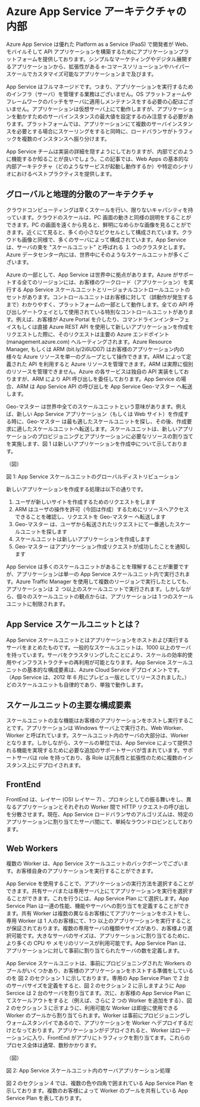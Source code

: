 # Azure App Service アーキテクチャの内部

Azure App Service は優れた Platform as a Service (PaaS) で開発者が Web、モバイルそして API アプリケーションを構築するためにアプリケーションプラットフォームを提供しております。シンプルなマーケティングやデジタル展開するアプリケーションから、拡張性がある e-コマースソリューションやハイパースケールでカスタマイズ可能なアプリケーションまで及びます。

App Service はフルマネージドです。つまり、アプリケーションを実行するためのインフラ（サーバ）を管理する業務はございません。OS プラットフォームやフレームワークのパッチをサーバに適用しメンテナンスをする必要の心配はございません。アプリケーションは仮想サーバ上にて動作しますが、アプリケーションを動かすためのサーバインスタンスの最大値を設定するのみ注意する必要があります。プラットフォームでは、アプリケーションにて複数のサーバインスタンスを必要とする場合にスケーリングをすると同時に、ロードバランサがトラフィックを複数のインスタンスへ振り分けます。

App Service チームは実装の詳細を隠すようにしておりますが、内部でどのように機能するか知ることが良いでしょう。この記事では、Web Apps の基本的な内部アーキテクチャ（どのようなサービスが起動し動作するか）や特定のシナリオにおけるベストプラクティスを提供します。

## グローバルと地理的分散のアーキテクチャ

クラウドコンピューティングは早くスケールを行い、限りないキャパシティを持っています。クラウドのスケールは、PC 画面の動きと同様の説明をすることができます。PC の画面を遠くから見ると、鮮明になめらかな画像を見ることができます。近くにて見ると、多くの小さなピクセルとして構成されています。クラウドも画像と同様で、多くのサーバによって構成されています。App Service は、サーバの束を "スケールユニット" と呼ばれる １ つのクラスタとします。Azure データセンター内には、世界中にそのようなスケールユニットが多くございます。

Azure の一部として、App Service は世界中に拠点があります。Azure がサポートする全てのリージョンには、お客様のワークロード（アプリケーション）を実行する App Service スケールユニットとリージョナルコントロールユニットのセットがあります。コントロールユニットはお客様に対して（誤動作が発生するまで）わかりやすく、プラットフォームの一部として動作します。全ての API 呼び出しゲートウェイとして使用されている特別なコントロールユニットがあります。例えば、お客様が Azure Portal を介したり、コマンドラインインターフェイスもしくは直接 Azure REST API を使用して新しいアプリケーションを作成をリクエストした際に、そのリクエストは主要の Azure エンドポイント (management.azure.com) へルーティングされます。Azure Resource Manager, もしくは ARM (bit.ly/2i6UD07) はお客様のアプリケーション内の様々な Azure リソースを単一のグループとして操作できます。ARM によって定義された API を利用すると Azure リソースを管理できます。ARM は実際に個別のリソースを管理できません。Azure の各サービスは独自の API 実装をしておりますが、ARM により API 呼び出しを委任しております。App Service の場合、ARM は App Service API の呼び出しを App Service Geo-マスター へ転送します。

Geo-マスター は世界中全てのスケールユニットという意味があります。例えば、新しい App Service アプリケーション（もしくは Web サイト）を作成する時に、Geo-マスター は最も適したスケールユニットを探し、その後、作成要求に適したスケールユニットへ転送します。スケールユニットは、新しいアプリケーションのプロビジョニングとアプリケーションに必要なリソースの割り当てを実施します、図 1 は新しいアプリケーションを作成中について示しております。

（図）

図 1: App Service スケールユニットのグローバルディストリビューション

新しいアプリケーションを作成する処理は以下の通りです。

1. ユーザが新しいサイトを作成するためのリクエストをします
2. ARM はユーザの操作を許可（今回は作成）するためにリソースへアクセスできることを確認し、リクエストを Geo-マスター へ転送します
3. Geo-マスター は、ユーザから転送されたリクエストにて一番適したスケールユニットを探します
4. スケールユニットは新しいアプリケーションを作成します
5. Geo-マスター はアプリケーション作成リクエストが成功したことを通知します

App Service は多くのスケールユニットがあることを理解することが重要ですが、アプリケーションは単一の App Service スケールユニット内で実行されます。Azure Traffic Manager を使用して複数のリージョンで実行したとしても、アプリケーションは ２ つ以上のスケールユニットで実行されます。しかしながら、個々のスケールユニットの観点からは、アプリケーションは 1 つのスケールユニットに制限されます。

## App Service スケールユニットとは？

App Service スケールユニットとはアプリケーションをホストおよび実行するサーバをまとめたものです。一般的なスケールユニットは、1000 以上のサーバを持っています。サーバをクラスタリングしたことにより、スケールの効率的使用やインフラストラクチャの再利用が可能となります。App Service スケールユニットの基本的な構成要素は、Azure Cloud Service デプロイメントです。（App Service は、2012 年 6 月にプレビュー版としてリリースされました。）どのスケールユニットも自律的であり、単独で動作します。

## スケールユニットの主要な構成要素

スケールユニットの主な機能はお客様のアプリケーションをホストし実行することです。アプリケーションは Windows サーバ上で実行され、Web Worker、Worker と呼ばれています。スケールユニット内のサーバの大部分は、Worker となります。しかしながら、スケールの単位では、App Service によって提供される機能を実現するために必要な追加のサポートサーバが含まれています。サポートサーバは role を持っており、各 Role は冗長性と拡張性のために複数のインスタンス上にデプロイされます。

## FrontEnd

FrontEnd は、レイヤー (OSI レイヤー 7) 、プロキシとしての振る舞いをし、異なるアプリケーションとそれぞれの Worker 間で HTTP リクエストの呼び出しを分散させます。現在、App Service ロードバランサのアルゴリズムは、特定のアプリケーションに割り当てたサーバ間にて、単純なラウンドロビンとしております。

## Web Workers

複数の Worker は、App Service スケールユニットのバックボーンでございます。お客様自身のアプリケーションを実行することができます。

App Service を使用することで、アプリケーションの実行方法を選択することができます。共有サーバまたは専用サーバ上にてアプリケーションを実行を選択することができます。これを行うには、App Service Plan にて選択します。App Service Plan は一連の性能、機能やサーバへの割り当てを定義することができます。共有 Worker は複数の異なるお客様にてアプリケーションをホストをし、専用 Worker は 1 人のお客様にて、1つ 以上のアプリケーションを実行することが保証されております。複数の専用サーバの種類やサイズがあり、お客様より選択可能です。大きなサーバのサイズは、アプリケーションに割り当てるために、より多くの CPU や メモリのリソースが利用可能です。App Service Plan は、アプリケーションに対して事前に割り当てられたサーバの数を定義します。

App Service スケールユニットは、事前にプロビジョニングされた Workers のプールがいくつかあり、お客様のアプリケーションをホストする準備をしているのを 図 2 のセクション 1 に示しております。専用の App Service Plan で 2 台のサーバサイズを定義をすると、図 2 のセクション 2 に示しますように App Sercice は 2 台のサーバを割り当てます。次に、お客様の App Service Plan にてスケールアウトをすると（例えば、さらに 2 つの Worker を追加をする）、図 2 のセクション 3 に示すように、利用可能な Worker は即座に使用できる Worker のプールから割り当てられます。Worker は事前にプロビジョニングしウォームスタンバイであるので、アプリケーションを Worker へデプロイするだけとなっております。アプリケーションがデプロイされると、Worker はローテーションに入り、FrontEnd がアプリにトラフィックを割り当てます。これらのプロセス全体は通常、数秒かかります。

（図）

図 2: App Service スケールユニット内のサーバアプリケーション処理

図 2 のセクション 4 では、複数の色や四角で囲まれている App Service Plan を示しております。複数のお客様によって Worker のプールを共有している App Service Plan を表しております。

